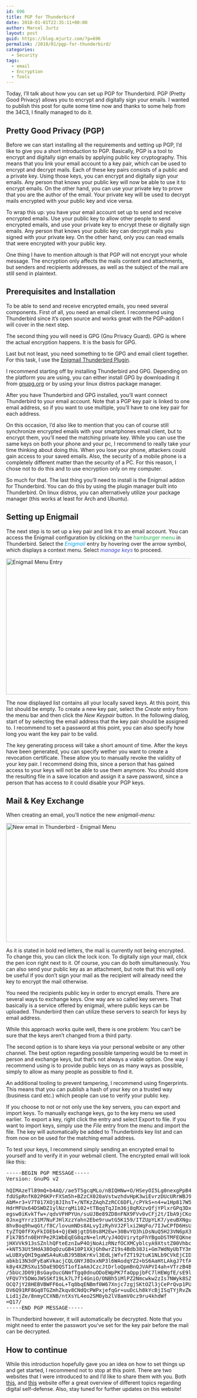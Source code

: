 ```yaml
---
id: 696
title: PGP for Thunderbird
date: 2018-01-01T22:35:11+00:00
author: Marcel Jurtz
layout: post
guid: https://blog.mjurtz.com/?p=696
permalink: /2018/01/pgp-for-thunderbird/
categories:
  - Security
tags:
  - email
  - Encryption
  - Tools
---
```

Today, I&#8217;ll talk about how you can set up PGP for Thunderbird. PGP (Pretty Good Privacy) allows you to encrypt and digitally sign your emails. I wanted to publish this post for quite some time now and thanks to some help from the 34C3, I finally managed to do it.

## Pretty Good Privacy (PGP)

Before we can start installing all the requirements and setting up PGP, I&#8217;d like to give you a short introduction to PGP. Basically, PGP is a tool to encrypt and digitally sign emails by applying public key cryptography. This means that you link your email account to a key pair, which can be used to encrypt and decrypt mails. Each of these key pairs consists of a public and a private key. Using those keys, you can encrypt and digitally sign your emails. Any person that knows your public key will now be able to use it to encrypt emails. On the other hand, you can use your private key to prove that you are the author of the email. Your private key will be used to decrypt mails encrypted with your public key and vice versa.

To wrap this up: you have your email account set up to send and receive encrypted emails. Use your public key to allow other people to send encrypted emails, and use your private key to encrypt these or digitally sign emails. Any person that knows your public key can decrypt mails you signed with your private key. On the other hand, only you can read emails that were encrypted with your public key.

One thing I have to mention altough is that PGP will not encrypt your whole message. The encryption only affects the mails content and attachments, but senders and recipients addresses, as well as the subject of the mail are still send in plaintext.

## Prerequisites and Installation

To be able to send and receive encrypted emails, you need several components. First of all, you need an email client. I recommend using Thunderbird since it&#8217;s open source and works great with the PGP-addon I will cover in the next step.

The second thing you will need is GPG (Gnu Privacy Guard). GPG is where the actual encryption happens. It is the basis for GPG.

Last but not least, you need something to tie GPG and email client together. For this task, I use the [Enigmail Thunderbird Plugin](https://addons.mozilla.org/de/thunderbird/addon/enigmail/).

I recommend starting off by installing Thunderbird and GPG. Depending on the platform you are using, you can either install GPG by downloading it from [gnupg.org](https://gnupg.org/download/index.html) or by using your linux distros package manager.

After you have Thunderbird and GPG installed, you&#8217;ll want connect Thunderbird to your email account. Note that a PGP key pair is linked to one email address, so if you want to use multiple, you&#8217;ll have to one key pair for each address.

On this occasion, I&#8217;d also like to mention that you can of course still synchronize encrypted emails with your smartphones email client, but to encrypt them, you&#8217;ll need the matching private key. While you can use the same keys on both your phone and your pc, I recommend to really take your time thinking about doing this. When you lose your phone, attackers could gain access to your saved emails. Also, the security of a mobile phone is a completely different matter than the security of a PC. For this reason, I chose not to do this and to use encryption only on my computer.

So much for that. The last thing you&#8217;ll need to install is the Enigmail addon for Thunderbird. You can do this by using the plugin manager built into Thunderbird. On linux distros, you can alternatively utilize your package manager (this works at least for Arch and Ubuntu).

## Setting up Enigmail

The next step is to set up a key pair and link it to an email account. You can access the Enigmail configuration by clicking on the <span style="color: #22b14c;">hamburger menu</span> in Thunderbird. Select the <span style="color: #00a2e8;"><em>Enigmail</em></span> entry by hovering over the arrow symbol, which displays a context menu. Select <span style="color: #3f48cc;"><em>manage keys</em></span> to proceed.

<img src="https://i2.wp.com/blog.mjurtz.com/wp-content/uploads/2018/01/menuentry.png?resize=563%2C372&#038;ssl=1" alt="Enigmail Menu Entry" class="aligncenter size-full wp-image-698" width="563" height="372" srcset="https://i2.wp.com/blog.mjurtz.com/wp-content/uploads/2018/01/menuentry.png?w=563&ssl=1 563w, https://i2.wp.com/blog.mjurtz.com/wp-content/uploads/2018/01/menuentry.png?resize=500%2C330&ssl=1 500w" sizes="(max-width: 563px) 100vw, 563px" data-recalc-dims="1" />

The now displayed list contains all your locally saved keys. At this point, this list should be empty. To create a new key pair, select the _Create_ entry from the menu bar and then click the _New Keypair_ button. In the following dialog, start of by selecting the email address that the key pair should be assigned to. I recommend to set a password at this point, you can also specify how long you want the key pair to be valid.

The key generating process will take a short amount of time. After the keys have been generated, you can specify wether you want to create a revocation certificate. These allow you to manually revoke the validity of your key pair. I recommend doing this, since a person that has gained access to your keys will not be able to use them anymore. You should store the resulting file in a save location and assign it a save password, since a person that has access to it could disable your PGP keys.

## Mail & Key Exchange

When creating an email, you&#8217;ll notice the new _enigmail-menu_:

<img src="https://i1.wp.com/blog.mjurtz.com/wp-content/uploads/2018/01/new_mail.png?resize=750%2C325&#038;ssl=1" alt="New email in Thunderbird - Enigmail Menu" class="aligncenter size-full wp-image-699" width="750" height="325" srcset="https://i1.wp.com/blog.mjurtz.com/wp-content/uploads/2018/01/new_mail.png?w=845&ssl=1 845w, https://i1.wp.com/blog.mjurtz.com/wp-content/uploads/2018/01/new_mail.png?resize=500%2C217&ssl=1 500w" sizes="(max-width: 750px) 100vw, 750px" data-recalc-dims="1" />

As it is stated in bold red letters, the mail is currently not being encrypted. To change this, you can click the lock icon. To digitally sign your mail, click the pen icon right next to it. Of course, you can do both simultaneously. You can also send your public key as an attachment, but note that this will only be useful if you don&#8217;t sign your mail as the recipient will already need the key to encrypt the mail otherwise.

You need the recipients public key in order to encrypt emails. There are several ways to exchange keys. One way are so called key servers. That basically is a service offered by enigmail, where public keys can be uploaded. Thunderbird then can utilize these servers to search for keys by email address.

While this approach works quite well, there is one problem: You can&#8217;t be sure that the keys aren&#8217;t changed from a third party.

The second option is to share keys via your personal website or any other channel. The best option regarding possible tampering would be to meet in person and exchange keys, but that&#8217;s not always a viable option. One way I recommend using is to provide public keys on as many ways as possible, simply to allow as many people as possible to find it.

An additional tooling to prevent tampering, I recommend using fingerprints. This means that you can publish a hash of your key on a trusted way (business card etc.) which people can use to verify your public key.

If you choose to not or not only use the key servers, you can export and import keys. To manually exchange keys, go to the key menu we used earlier. To export a key, right click the entry and select Export to file. If you want to import keys, simply use the _File_ entry from the menu and import the file. The key will automatically be added to Thunderbirds key list and can from now on be used for the matching email address.

To test your keys, I recommend simply sending an encrypted email to yourself and to verify it in your webmail client. The encrypted email will look like this:

<pre class="EnlighterJSRAW" data-enlighter-language="no-highlight">-----BEGIN PGP MESSAGE-----
Version: GnuPG v2

hQIMAzeTl89mQ+b4AQ//ae5T5gcqMLo/nBIQHNw+O/HSeyOI5Lg0nexgPpB44c8Z
fdUSpRnfK02P6KPrFXSm5h+BZzCX020aVstwzhdvHpK3wiEvrzDUcURrWBJ9RRAC
AbM+r3+V7T017XOj8JIhsT+/NTKzZAqhZzRCC6DFL/cPYkS+n4+w1Hp817W5KIlJ
HdrMFUx64DSWDZ1ylNzrqMi102+tTBqqTqJIm36j8qRXzvQfjYPlxrGPq3DxEW9S
egsw0iKvkTfw+/qdvVFHPYUn/suUJBe89ZD8nFNX9FVv0vCFj2t/IbA9jCKocHOX
0JnxgYrrz31M7NuFJHlXzzYahn2Ebe9ruwtG5K159/ITZUpYLK7/yeuBXNgu1OED
8hvBoq9hwqGt/f8C/lovumNDs8ALvyIzRyhVJ2Flxi2WqFo/7IJwCPfD6HsUpR2d
tyZTQ0fFXyFkIOEb4+QjEW8jgtDS0s8M2Ew+30BvYQ3hiDsNuQ5H23VN6pX3fHY8
F1k7B5fn0EHYPe2R1WbEqEG8qzN+elnM/yJ4OQVirytpFhYBgoDSTMFEQKneBHjj
jHXVVk913sSZnlhQFteEznIwP4OjNoAizRNzfOCXMCyblcyA9XtstZ00VhbcsdUN
+kNT53Ut5HdA38OqOzuGB410P1XXjGh0wrZ19s4Bdb38Ji+Gm7WdNyUbTY3mOCLS
wLUBXyQHI9gaWSA4uKuBJ95BbKrKvl3EdLjWfvfZT192tuK1NLb9CVkEjCIDH4gq
abkb13N3dFyEaKVkacjCQLGNYJ8OxxNP3l6WAodqYZ2+bS6AaHtLAkgJ7tfAKp7+
k8y4XZRSXu15DaE9DQST1ofIaAmJCzcJtDrloQpmBnQJVAPVI4ah+VTrzB4Bfrqw
/5bUcJD09jBsGayOucGNmfTgq0dnuODoEWpPK7faOppjbFC7lHEWgfE/sE9lFwWX
VFQV7Y5DWoJWSSKf19Lk7L7f14GniO/ONBh5iMlPZ2Nmcwkw2zIs7NWyk8SZgDxr
OCQ7jY28HEBVBWFF6oL+Tq8bqENBmf0W67Xnjc7zgjSKtOZl3jCePrQvp1PUvTpQ
DV6Q91RF8Gq8TGZmhZkqv8CNdQcPWPxjefqGr+uuDcLh8kYcBjISqTYjRvZWw8ck
Lid1jZe/8nmyCCXNB/ntXsYL4eo2SM0yb2lV8amV0cz9ru4khdWf
=Q17/
-----END PGP MESSAGE-----</pre>

In Thunderbird however, it will automatically be decrypted. Note that you might need to enter the passwort you&#8217;ve set for the key pair before the mail can be decrypted.

## How to continue

While this introduction hopefully gave you an idea on how to set things up and get started, I recommend not to stop at this point. There are two websites that I were introduced to and I&#8217;d like to share them with you. Both [this](https://ssd.eff.org/), and [this](https://securityinabox.org/) website offer a great overview of different topics regarding digital self-defense. Also, stay tuned for further updates on this website!